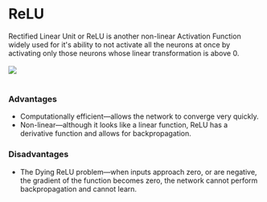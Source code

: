 # ReLU
Rectified Linear Unit or ReLU is another non-linear Activation Function widely used for it's ability to not activate all the neurons at once by activating only those neurons whose linear transformation is above 0.<br><br>
<img src="https://www.researchgate.net/profile/Hossam-H-Sultan/publication/333411007/figure/fig7/AS:766785846525952@1559827400204/ReLU-activation-function.png"><br><br>

### Advantages
- Computationally efficient—allows the network to converge very quickly.
- Non-linear—although it looks like a linear function, ReLU has a derivative function and allows for backpropagation.
### Disadvantages
- The Dying ReLU problem—when inputs approach zero, or are negative, the gradient of the function becomes zero, the network cannot perform backpropagation and cannot learn.